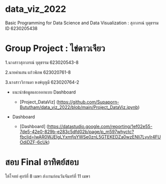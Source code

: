 # data_viz_2022
Basic Programming for Data Science and Data Visualization : สุภาภรณ์ บุตุธรรม ID 6230205438

# Group Project : ไข่ดาวเจียว

1.นางสาวสุภาภรณ์ บุตุธรรม 623020543-8

2.นายคำแสน แก้วพิภพ  623020761-8 

3.นางสาววิกานดา หงษ์บุญมี 623020764-2

* แนะนำข้อมูลและออกแบบ Dashboard
    * [Project_DataViz]  (https://github.com/Supaporn-Bututham/data_viz_2022/blob/main/Project_DataViz.ipynb)

* Dashboard
    * [Dashboard] (https://datastudio.google.com/reporting/1ef02e55-7de5-42e0-829b-e283c5dfd02b/page/p_m597whyctc?fbclid=IwAR0WJEIgLYxmfjsYWSe0znL5GTEKEDZa0wzENli7LyvIr4FUOdiDZF-6cUk)



# สอบ Final อาทิตย์สอบ
ให้โจทย์ ศุกร์ที่ 8 เมษา ส่งงานก่อนวันจันทร์ที่ 11 เมษา
